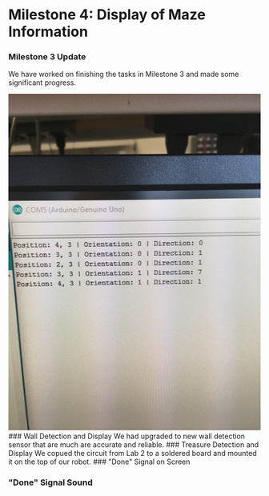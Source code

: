# Milestone 4: Display of Maze Information

### Milestone 3 Update
We have worked on finishing the tasks in Milestone 3 and made some significant progress. 
<div style="text-align:center"><img src ="../pictures/dfsposition.jpg" /></div>
### Wall Detection and Display
We had upgraded to new wall detection sensor that are much are accurate and reliable. 
### Treasure Detection and Display
We copued the circuit from Lab 2 to a soldered board and mounted it on the top of our robot. 
### "Done" Signal on Screen

### "Done" Signal Sound
